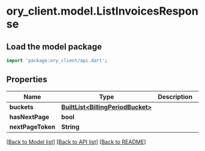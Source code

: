 # ory_client.model.ListInvoicesResponse

## Load the model package
```dart
import 'package:ory_client/api.dart';
```

## Properties
Name | Type | Description | Notes
------------ | ------------- | ------------- | -------------
**buckets** | [**BuiltList&lt;BillingPeriodBucket&gt;**](BillingPeriodBucket.md) |  | 
**hasNextPage** | **bool** |  | 
**nextPageToken** | **String** |  | 

[[Back to Model list]](../README.md#documentation-for-models) [[Back to API list]](../README.md#documentation-for-api-endpoints) [[Back to README]](../README.md)


